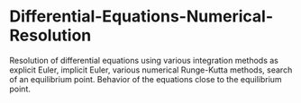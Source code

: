 # Differential-Equations-Numerical-Resolution
Resolution of differential equations using various integration methods as explicit Euler, implicit Euler, various numerical Runge-Kutta methods, search of an equilibrium point. Behavior of the equations close to the equilibrium point.
